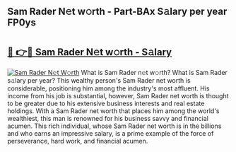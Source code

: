 ## Sam Rader N𝚎t w𝚘rth - Part-BAx S𝚊lary per year FP0ys

# <h2><a href="http://gc3xesg.nevu.top/?p=Sam+Rader">🔗 👉🔴 Sam Rader N𝚎t w𝚘rth - S𝚊lary</a></h2>

[![Sam Rader N𝚎t W𝚘rth](https://i.imgur.com/Oavwk0R.jpeg)](http://gc3xesg.nevu.top/?p=Sam+Rader)
What is Sam Rader n𝚎t w𝚘rth? What is Sam Rader s𝚊lary per year?
This wealthy person's Sam Rader net worth is considerable, positioning him among the industry's most affluent. His income from his job is substantial, however, Sam Rader net worth is thought to be greater due to his extensive business interests and real estate holdings. With a Sam Rader net worth that places him among the world's wealthiest, this man is renowned for his business savvy and financial acumen. This rich individual, whose Sam Rader net worth is in the billions and who earns an impressive salary, is a prime example of the force of perseverance, hard work, and financial acumen.
